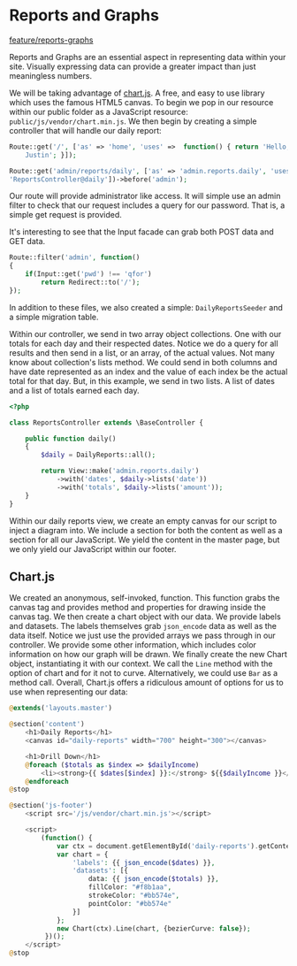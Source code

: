 Reports and Graphs
==================

[feature/reports-graphs](https://github.com/KLVTZ/Laracasts/tree/feature/reports-graphs)

Reports and Graphs are an essential aspect in representing data within your
site. Visually expressing data can provide a greater impact than just
meaningless numbers.

We will be taking advantage of [chart.js](http://chartjs.org). A free, and easy
to use library which uses the famous HTML5 canvas. To begin we pop in our
resource within our public folder as a JavaScript resource:
`public/js/vendor/chart.min.js`. We then begin by creating a simple controller
that will handle our daily report:

```php
Route::get('/', ['as' => 'home', 'uses' =>  function() { return 'Hello,
	Justin'; }]);

Route::get('admin/reports/daily', ['as' => 'admin.reports.daily', 'uses' =>
'ReportsController@daily'])->before('admin');
```

Our route will provide administrator like access. It will simple use an admin
filter to check that our request includes a query for our password. That is, a
simple get request is provided.

It's interesting to see that the Input facade can grab both POST data and GET
data.

```php
Route::filter('admin', function()
{
	if(Input::get('pwd') !== 'qfor')
		return Redirect::to('/');
});
```

In addition to these files, we also created a simple: `DailyReportsSeeder` and a
simple migration table.

Within our controller, we send in two array object collections. One with our
totals for each day and their respected dates. Notice we do a query for all
results and then send in a list, or an array, of the actual values. Not many
know about collection's lists method. We could send in both columns and have
date represented as an index and the value of each index be the actual total for
that day. But, in this example, we send in two lists. A list of dates and a
list of totals earned each day.

```php
<?php

class ReportsController extends \BaseController {

	public function daily()
	{
		$daily = DailyReports::all();

		return View::make('admin.reports.daily')
			->with('dates',	$daily->lists('date'))
			->with('totals', $daily->lists('amount'));
	}
}
```

Within our daily reports view, we create an empty canvas for our script to
inject a diagram into. We include a section for both the content as well as a
section for all our JavaScript. We yield the content in the master page, but we
only yield our JavaScript within our footer.

Chart.js
--------
We created an anonymous, self-invoked, function. This function grabs the canvas
tag and provides method and properties for drawing inside the canvas tag. We
then create a chart object with our data. We provide labels and datasets. The
labels themselves grab `json_encode` data as well as the data itself. Notice we
just use the provided arrays we pass through in our controller. We provide some
other information, which includes color information on how our graph will be
drawn. We finally create the new Chart object, instantiating it with our
context. We call the `Line` method with the option of chart and for it not to
curve. Alternatively, we could use `Bar` as a method call. Overall, Chart.js
offers a ridiculous amount of options for us to use when representing our data:

```php
@extends('layouts.master')

@section('content')
	<h1>Daily Reports</h1>
	<canvas id="daily-reports" width="700" height="300"></canvas>

	<h1>Drill Down</h1>
	@foreach ($totals as $index => $dailyIncome)
		<li><strong>{{ $dates[$index] }}:</strong> ${{$dailyIncome }}</li>
	@endforeach
@stop

@section('js-footer')
	<script src='/js/vendor/chart.min.js'></script>

	<script>
		(function() {
			var ctx = document.getElementById('daily-reports').getContext('2d');
			var chart = {
				'labels': {{ json_encode($dates) }},
				'datasets': [{
					data: {{ json_encode($totals) }},
					fillColor: "#f8b1aa",
					strokeColor: "#bb574e",
					pointColor: "#bb574e"
				}]
			};
			new Chart(ctx).Line(chart, {bezierCurve: false});
		 })();
	</script>
@stop
```
